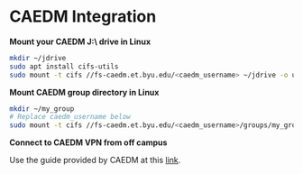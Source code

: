 # CAEDM Integration #

**Mount your CAEDM J:\ drive in Linux**

```bash
mkdir ~/jdrive
sudo apt install cifs-utils
sudo mount -t cifs //fs-caedm.et.byu.edu/<caedm_username> ~/jdrive -o user=<caedm_username>,rw,uid=$USER,gid=$USER
```

**Mount CAEDM group directory in Linux**

```bash
mkdir ~/my_group
# Replace caedm_username below
sudo mount -t cifs //fs-caedm.et.byu.edu/<caedm_username>/groups/my_group ~/my_group -o user=<caedm_username>,rw,uid=$USER,gid=$USER
 ```
 **Connect to CAEDM VPN from off campus**

 Use the guide provided by CAEDM at this [link](https://caedm.et.byu.edu/wiki/index.php/VPN_Instructions_for_Linux).
